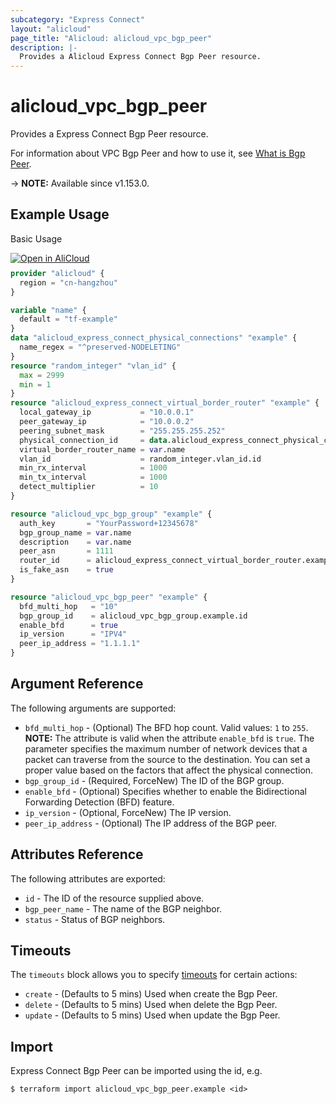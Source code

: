```yaml
---
subcategory: "Express Connect"
layout: "alicloud"
page_title: "Alicloud: alicloud_vpc_bgp_peer"
description: |-
  Provides a Alicloud Express Connect Bgp Peer resource.
---
```


# alicloud_vpc_bgp_peer

Provides a Express Connect Bgp Peer resource. 

For information about VPC Bgp Peer and how to use it, see [What is Bgp Peer](https://www.alibabacloud.com/help/en/doc-detail/91267.html).

-> **NOTE:** Available since v1.153.0.

## Example Usage

Basic Usage

<div style="display: block;margin-bottom: 40px;"><div class="oics-button" style="float: right;position: absolute;margin-bottom: 10px;">
  <a href="https://api.aliyun.com/terraform?resource=alicloud_vpc_bgp_peer&exampleId=9347c15d-7dfc-00dd-f5c0-0b26b2c8e9f9cbea2ca6&activeTab=example&spm=docs.r.vpc_bgp_peer.0.9347c15d7d&intl_lang=EN_US" target="_blank">
    <img alt="Open in AliCloud" src="https://img.alicdn.com/imgextra/i1/O1CN01hjjqXv1uYUlY56FyX_!!6000000006049-55-tps-254-36.svg" style="max-height: 44px; max-width: 100%;">
  </a>
</div></div>

```terraform
provider "alicloud" {
  region = "cn-hangzhou"
}

variable "name" {
  default = "tf-example"
}
data "alicloud_express_connect_physical_connections" "example" {
  name_regex = "^preserved-NODELETING"
}
resource "random_integer" "vlan_id" {
  max = 2999
  min = 1
}
resource "alicloud_express_connect_virtual_border_router" "example" {
  local_gateway_ip           = "10.0.0.1"
  peer_gateway_ip            = "10.0.0.2"
  peering_subnet_mask        = "255.255.255.252"
  physical_connection_id     = data.alicloud_express_connect_physical_connections.example.connections.0.id
  virtual_border_router_name = var.name
  vlan_id                    = random_integer.vlan_id.id
  min_rx_interval            = 1000
  min_tx_interval            = 1000
  detect_multiplier          = 10
}

resource "alicloud_vpc_bgp_group" "example" {
  auth_key       = "YourPassword+12345678"
  bgp_group_name = var.name
  description    = var.name
  peer_asn       = 1111
  router_id      = alicloud_express_connect_virtual_border_router.example.id
  is_fake_asn    = true
}

resource "alicloud_vpc_bgp_peer" "example" {
  bfd_multi_hop   = "10"
  bgp_group_id    = alicloud_vpc_bgp_group.example.id
  enable_bfd      = true
  ip_version      = "IPV4"
  peer_ip_address = "1.1.1.1"
}
```

## Argument Reference

The following arguments are supported:

* `bfd_multi_hop` - (Optional) The BFD hop count. Valid values: `1` to `255`. **NOTE:** The attribute is valid when the attribute `enable_bfd` is `true`. The parameter specifies the maximum number of network devices that a packet can traverse from the source to the destination. You can set a proper value based on the factors that affect the physical connection.
* `bgp_group_id` - (Required, ForceNew) The ID of the BGP group.
* `enable_bfd` - (Optional) Specifies whether to enable the Bidirectional Forwarding Detection (BFD) feature.
* `ip_version` - (Optional, ForceNew) The IP version.
* `peer_ip_address` - (Optional) The IP address of the BGP peer.

## Attributes Reference

The following attributes are exported:
* `id` - The ID of the resource supplied above.
* `bgp_peer_name` - The name of the BGP neighbor.
* `status` - Status of BGP neighbors.

## Timeouts

The `timeouts` block allows you to specify [timeouts](https://www.terraform.io/docs/configuration-0-11/resources.html#timeouts) for certain actions:
* `create` - (Defaults to 5 mins) Used when create the Bgp Peer.
* `delete` - (Defaults to 5 mins) Used when delete the Bgp Peer.
* `update` - (Defaults to 5 mins) Used when update the Bgp Peer.

## Import

Express Connect Bgp Peer can be imported using the id, e.g.

```shell
$ terraform import alicloud_vpc_bgp_peer.example <id>
```